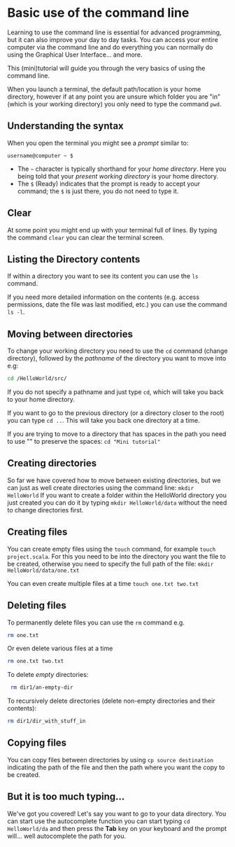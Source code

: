 # Basic use of the command line

Learning to use the command line is essential for advanced programming, but it can also
improve your day to day tasks.
You can access your entire computer via the command line and do everything you can normally do
using the Graphical User Interface... and more.

This (mini)tutorial will guide you through the very basics of using
the command line.

When you launch a terminal, the default path/location is your home directory, however
if at any point you are unsure which folder you are "in" (which is your working
directory) you only need to type the command `pwd`.

## Understanding the syntax
When you open the terminal you might see a *prompt* similar to: 

```
username@computer ~ $
```

- The `~` character is typically shorthand for your *home directory*.  Here you being told that your *present working directory* is your home directory.
- The `$` (Ready) indicates that the prompt is ready to accept your command; the `$` is just there, you do not need to type it.

## Clear
At some point you might end up with your terminal full of lines. By typing the command `clear` you can clear the terminal screen.

## Listing the Directory contents
If within a directory you want to see its content you can use the `ls` command.

If you need more detailed information on the contents (e.g. access permissions,
date the file was last modified, etc.) you can use the command `ls -l`.

## Moving between directories
To change your working directory you need to use the `cd` command (change directory), followed by the *pathname* of the directory you want to move into e.g:

```bash
cd /HelloWorld/src/
```

If you do not specify a pathname and just type `cd`, which will take you back to your home directory.

If you want to go to the previous directory (or a directory closer to the root) you can type `cd ..`. This will take you back one directory at a time.

If you are trying to move to a directory that has spaces in the path you need to use "" to preserve the spaces: `cd "Mini tutorial"`

## Creating directories
So far we have covered how to move between existing directories, but we can just as well create directories using the command line:
`mkdir HelloWorld`
If you want to create a folder within the HelloWorld directory you just created you can do it by typing `mkdir HelloWorld/data` without the need to change directories first.


## Creating files
You can create empty files using the `touch` command, for example `touch project.scala`. For this you need to be into the directory you want the file to be created, otherwise you need to specify the full path of the file: `mkdir HelloWorld/data/one.txt`

You can even create multiple files at a time `touch one.txt two.txt`


## Deleting files
To permanently delete files you can use the `rm` command e.g. 

```bash
rm one.txt
```

Or even delete various files at a time

```bash
rm one.txt two.txt
```

To delete *empty* directories:

```bash
 rm dir1/an-empty-dir
```

To recursively delete directories (delete non-empty directories and their contents): 

```bash
rm dir1/dir_with_stuff_in
```

## Copying files
You can copy files between directories by using `cp source destination` indicating the path of the file and then the path where you want the copy to be created.

## But it is too much typing...
We've got you covered! Let's say you want to go to your data directory. You can start use the autocomplete function you can start typing `cd HelloWorld/da` and then press the **Tab** key on your keyboard and the prompt will... well autocomplete the path for you.
